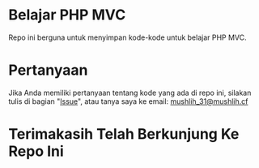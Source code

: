 # Belajar PHP MVC
Repo ini berguna untuk menyimpan kode-kode untuk belajar PHP MVC.
# Pertanyaan
Jika Anda memiliki pertanyaan tentang kode yang ada di repo ini, silakan tulis di bagian "[Issue](https://github.com/mushlih-almubarak/Belajar-PHP-MVC/issues)", atau tanya saya ke email: mushlih_31@mushlih.cf
# Terimakasih Telah Berkunjung Ke Repo Ini
